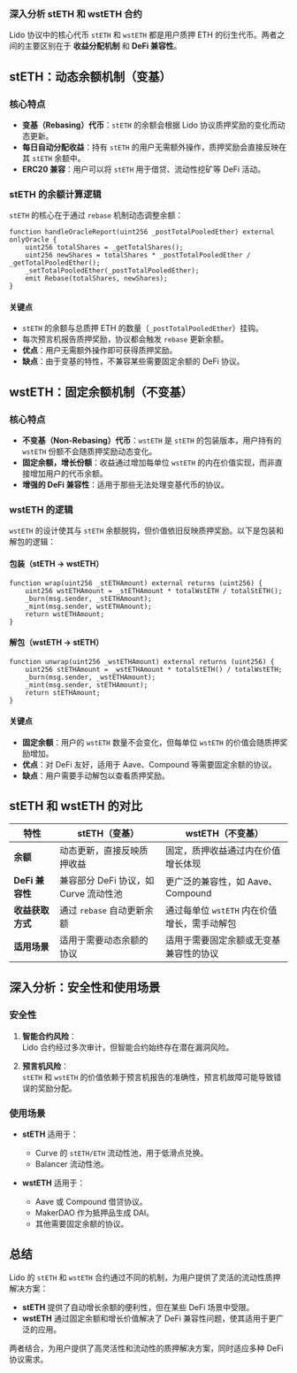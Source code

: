 ### **深入分析 stETH 和 wstETH 合约**

Lido 协议中的核心代币 `stETH` 和 `wstETH` 都是用户质押 ETH 的衍生代币。两者之间的主要区别在于 **收益分配机制** 和 **DeFi 兼容性**。


## **stETH：动态余额机制（变基）**

### **核心特点**
- **变基（Rebasing）代币**：`stETH` 的余额会根据 Lido 协议质押奖励的变化而动态更新。
- **每日自动分配收益**：持有 `stETH` 的用户无需额外操作，质押奖励会直接反映在其 `stETH` 余额中。
- **ERC20 兼容**：用户可以将 `stETH` 用于借贷、流动性挖矿等 DeFi 活动。

### **stETH 的余额计算逻辑**
`stETH` 的核心在于通过 `rebase` 机制动态调整余额：

```solidity
function handleOracleReport(uint256 _postTotalPooledEther) external onlyOracle {
    uint256 totalShares = _getTotalShares();
    uint256 newShares = totalShares * _postTotalPooledEther / _getTotalPooledEther();
    _setTotalPooledEther(_postTotalPooledEther);
    emit Rebase(totalShares, newShares);
}
```

#### **关键点**
- `stETH` 的余额与总质押 ETH 的数量（`_postTotalPooledEther`）挂钩。
- 每次预言机报告质押奖励，协议都会触发 `rebase` 更新余额。
- **优点**：用户无需额外操作即可获得质押奖励。
- **缺点**：由于变基的特性，不兼容某些需要固定余额的 DeFi 协议。


## **wstETH：固定余额机制（不变基）**

### **核心特点**
- **不变基（Non-Rebasing）代币**：`wstETH` 是 `stETH` 的包装版本，用户持有的 `wstETH` 份额不会随质押奖励动态变化。
- **固定余额，增长份额**：收益通过增加每单位 `wstETH` 的内在价值实现，而非直接增加用户的代币余额。
- **增强的 DeFi 兼容性**：适用于那些无法处理变基代币的协议。

### **wstETH 的逻辑**

`wstETH` 的设计使其与 `stETH` 余额脱钩，但价值依旧反映质押奖励。以下是包装和解包的逻辑：

#### **包装（stETH -> wstETH）**

```solidity
function wrap(uint256 _stETHAmount) external returns (uint256) {
    uint256 wstETHAmount = _stETHAmount * totalWstETH / totalStETH();
    _burn(msg.sender, _stETHAmount);
    _mint(msg.sender, wstETHAmount);
    return wstETHAmount;
}
```

#### **解包（wstETH -> stETH）**

```solidity
function unwrap(uint256 _wstETHAmount) external returns (uint256) {
    uint256 stETHAmount = _wstETHAmount * totalStETH() / totalWstETH;
    _burn(msg.sender, _wstETHAmount);
    _mint(msg.sender, stETHAmount);
    return stETHAmount;
}
```

#### **关键点**
- **固定余额**：用户的 `wstETH` 数量不会变化，但每单位 `wstETH` 的价值会随质押奖励增加。
- **优点**：对 DeFi 友好，适用于 Aave、Compound 等需要固定余额的协议。
- **缺点**：用户需要手动解包以查看质押奖励。


## **stETH 和 wstETH 的对比**

| 特性                   | stETH（变基）                                    | wstETH（不变基）                                  |
|------------------------|--------------------------------------------------|--------------------------------------------------|
| **余额**              | 动态更新，直接反映质押收益                        | 固定，质押收益通过内在价值增长体现               |
| **DeFi 兼容性**       | 兼容部分 DeFi 协议，如 Curve 流动性池              | 更广泛的兼容性，如 Aave、Compound                |
| **收益获取方式**      | 通过 `rebase` 自动更新余额                         | 通过每单位 `wstETH` 内在价值增长，需手动解包     |
| **适用场景**          | 适用于需要动态余额的协议                          | 适用于需要固定余额或无变基兼容性的协议            |


## **深入分析：安全性和使用场景**

### **安全性**
1. **智能合约风险**：  
   Lido 合约经过多次审计，但智能合约始终存在潜在漏洞风险。
   
2. **预言机风险**：  
   `stETH` 和 `wstETH` 的价值依赖于预言机报告的准确性，预言机故障可能导致错误的奖励分配。

### **使用场景**
- **stETH** 适用于：
  - Curve 的 `stETH/ETH` 流动性池，用于低滑点兑换。
  - Balancer 流动性池。
  
- **wstETH** 适用于：
  - Aave 或 Compound 借贷协议。
  - MakerDAO 作为抵押品生成 DAI。
  - 其他需要固定余额的协议。


## **总结**

Lido 的 `stETH` 和 `wstETH` 合约通过不同的机制，为用户提供了灵活的流动性质押解决方案：
- **stETH** 提供了自动增长余额的便利性，但在某些 DeFi 场景中受限。
- **wstETH** 通过固定余额和增长价值解决了 DeFi 兼容性问题，使其适用于更广泛的应用。

两者结合，为用户提供了高灵活性和流动性的质押解决方案，同时适应多种 DeFi 协议需求。